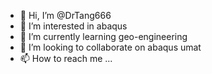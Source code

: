 - 👋 Hi, I’m @DrTang666
- 👀 I’m interested in abaqus
- 🌱 I’m currently learning geo-engineering
- 💞️ I’m looking to collaborate on abaqus umat
- 📫 How to reach me ...

<!---
DrTang666/DrTang666 is a ✨ special ✨ repository because its `README.md` (this file) appears on your GitHub profile.
You can click the Preview link to take a look at your changes.
--->
